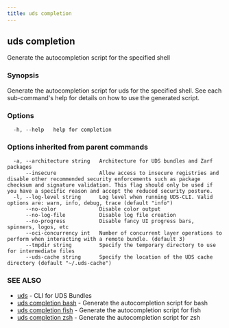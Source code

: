 ```yaml
---
title: uds completion
---
```

## uds completion

Generate the autocompletion script for the specified shell

### Synopsis

Generate the autocompletion script for uds for the specified shell.
See each sub-command's help for details on how to use the generated script.


### Options

```
  -h, --help   help for completion
```

### Options inherited from parent commands

```
  -a, --architecture string   Architecture for UDS bundles and Zarf packages
      --insecure              Allow access to insecure registries and disable other recommended security enforcements such as package checksum and signature validation. This flag should only be used if you have a specific reason and accept the reduced security posture.
  -l, --log-level string      Log level when running UDS-CLI. Valid options are: warn, info, debug, trace (default "info")
      --no-color              Disable color output
      --no-log-file           Disable log file creation
      --no-progress           Disable fancy UI progress bars, spinners, logos, etc
      --oci-concurrency int   Number of concurrent layer operations to perform when interacting with a remote bundle. (default 3)
      --tmpdir string         Specify the temporary directory to use for intermediate files
      --uds-cache string      Specify the location of the UDS cache directory (default "~/.uds-cache")
```

### SEE ALSO

* [uds](/cli/command-reference/uds/)	 - CLI for UDS Bundles
* [uds completion bash](/cli/command-reference/uds_completion_bash/)	 - Generate the autocompletion script for bash
* [uds completion fish](/cli/command-reference/uds_completion_fish/)	 - Generate the autocompletion script for fish
* [uds completion zsh](/cli/command-reference/uds_completion_zsh/)	 - Generate the autocompletion script for zsh
